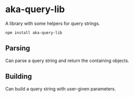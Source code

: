 # aka-query-lib
A library with some helpers for query strings.

`npm install aka-query-lib`

## Parsing
Can parse a query string and return the containing objects.

## Building
Can build a query string with user-given parameters.
